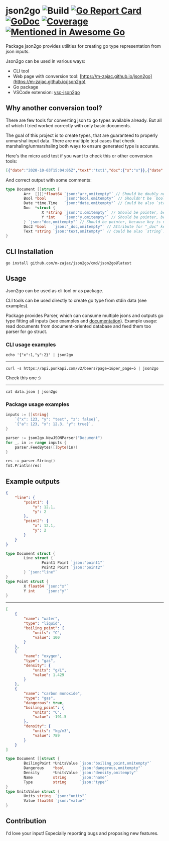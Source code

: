 # json2go ![Build](https://github.com/m-zajac/json2go/workflows/Build/badge.svg) [![Go Report Card](https://goreportcard.com/badge/github.com/m-zajac/json2go)](https://goreportcard.com/report/github.com/m-zajac/json2go) [![GoDoc](https://godoc.org/github.com/m-zajac/json2go?status.svg)](http://godoc.org/github.com/m-zajac/json2go) [![Coverage](https://img.shields.io/badge/coverage-gocover.io-blue)](https://gocover.io/github.com/m-zajac/json2go) [![Mentioned in Awesome Go](https://awesome.re/mentioned-badge.svg)](https://github.com/avelino/awesome-go)

Package json2go provides utilities for creating go type representation from json inputs.

Json2go can be used in various ways:

- CLI tool
- Web page with conversion tool: [https://m-zajac.github.io/json2go](https://m-zajac.github.io/json2go)
- Go package
- VSCode extension: [vsc-json2go](https://marketplace.visualstudio.com/items?itemName=m-zajac.vsc-json2go)

## Why another conversion tool?

There are few tools for converting json to go types available already. But all of which I tried worked correctly with only basic documents. 

The goal of this project is to create types, that are guaranteed to properly unmarshal input data. There are multiple test cases that check marshaling/unmarshaling both ways to ensure generated type is accurate.

Here's the micro acid test if you want to check this or other conversion tools:

```json
[{"date":"2020-10-03T15:04:05Z","text":"txt1","doc":{"x":"x"}},{"date":"2020-10-03T15:05:02Z","_doc":false,"arr":[[1,null,1.23]]},{"bool":true,"doc":{"y":123}}]
```

And correct output with some comments:

```go
type Document []struct {
        Arr  [][]*float64 `json:"arr,omitempty"` // Should be doubly nested array; should be a pointer type because there's null in values.
        Bool *bool        `json:"bool,omitempty"` // Shouldn't be `bool` because when key is missing you'll get false information.
        Date *time.Time   `json:"date,omitempty"` // Could be also `string` or `*string`.
        Doc  *struct {
                X *string `json:"x,omitempty"` // Should be pointer, because key is not present in all documents.
                Y *int    `json:"y,omitempty"` // Should be pointer, because key is not present in all documents.
        } `json:"doc,omitempty"` // Should be pointer, because key is not present in all documents in array.
        Doc2 *bool   `json:"_doc,omitempty"` // Attribute for "_doc" key (other that for "doc"!). Type - the same as `Bool` attribute.
        Text *string `json:"text,omitempty"` // Could be also `string`.
}
```

## CLI Installation

    go install github.com/m-zajac/json2go/cmd/json2go@latest

## Usage

Json2go can be used as cli tool or as package.

CLI tools can be used directly to create go type from stdin data (see examples).

Package provides Parser, which can consume multiple jsons and outputs go type fitting all inputs (see examples and [documentation](https://godoc.org/github.com/m-zajac/json2go)). Example usage: read documents from document-oriented database and feed them too parser for go struct.

### CLI usage examples

    echo '{"x":1,"y":2}' | json2go

---

    curl -s https://api.punkapi.com/v2/beers?page=1&per_page=5 | json2go

Check this one :)

---

    cat data.json | json2go

### Package usage examples

```go
inputs := []string{
	`{"x": 123, "y": "test", "z": false}`,
	`{"a": 123, "x": 12.3, "y": true}`,
}

parser := json2go.NewJSONParser("Document")
for _, in := range inputs {
	parser.FeedBytes([]byte(in))
}

res := parser.String()
fmt.Println(res)
```

## Example outputs

```json
{
    "line": {
        "point1": {
            "x": 12.1,
            "y": 2
        },
        "point2": {
            "x": 12.1,
            "y": 2
        }
    }
}
```
```go
type Document struct {
        Line struct {
                Point1 Point `json:"point1"`
                Point2 Point `json:"point2"`
        } `json:"line"`
}
type Point struct {
        X float64 `json:"x"`
        Y int     `json:"y"`
}
```

---

```json
[
    {
        "name": "water",
        "type": "liquid",
        "boiling_point": {
            "units": "C",
            "value": 100
        }
    },
    {
        "name": "oxygen",
        "type": "gas",
        "density": {
            "units": "g/L",
            "value": 1.429
        }
    },
    {
        "name": "carbon monoxide",
        "type": "gas",
        "dangerous": true,
        "boiling_point": {
            "units": "C",
            "value": -191.5
        },
        "density": {
            "units": "kg/m3",
            "value": 789
        }
    }
]
```
```go
type Document []struct {
        BoilingPoint *UnitsValue `json:"boiling_point,omitempty"`
        Dangerous    *bool       `json:"dangerous,omitempty"`
        Density      *UnitsValue `json:"density,omitempty"`
        Name         string      `json:"name"`
        Type         string      `json:"type"`
}
type UnitsValue struct {
        Units string  `json:"units"`
        Value float64 `json:"value"`
}
```

## Contribution

I'd love your input! Especially reporting bugs and proposing new features.

